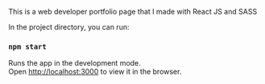 This is a web developer portfolio page that I made with React JS and SASS

In the project directory, you can run:

### `npm start`

Runs the app in the development mode.<br>
Open [http://localhost:3000](http://localhost:3006) to view it in the browser.
